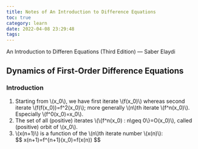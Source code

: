 ```yaml
---
title: Notes of An Introduction to Difference Equations
toc: true
category: learn
date: 2022-04-08 23:29:48
tags:
---
```


An Introduction to Differen Equations (Third Edition) &mdash; Saber Elaydi

<!-- more -->

## Dynamics of First-Order Difference Equations

### Introduction

1. Starting from \\(x_0\\), we have first iterate \\(f(x_0)\\) whereas second iterate \\(f(f(x_0))=f^2(x_0)\\); more generally \\(n\\)th iterate \\(f^n(x_0)\\). Especially \\(f^0(x_0)=x_0\\).
2. The set of all (positive) iterates \\(\\{f^n(x_0) : n\geq 0\\}=O(x_0)\\), called (positive) orbit of \\(x_0\\).
3. \\(x(n+1)\\) is a function of the \\(n\\)th iterate number \\(x(n)\\):
   <div>
   $$
   x(n+1)=f^{n+1}(x_0)=f(x(n))
   $$
   </div>
